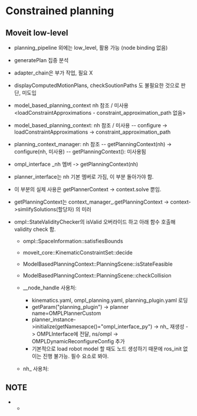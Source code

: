 # Constrained planning
## Moveit low-level
* planning_pipeline 외에는 low_level, 활용 가능 (node binding 없음)
* generatePlan 집중 분석
* adapter_chain은 부가 작업, 필요 X
* displayComputedMotionPlans, checkSoutionPaths 도 불필요한 것으로 판단, 미도입
* model_based_planning_context nh 참조 / 미사용 <loadConstraintApproximations - constraint_approximation_path 없음>
* model_based_planning_context: nh 참조 / 미사용 -- configure -> loadConstraintApproximations -> constraint_approximation_path
  
* planning_context_manager: nh 참조
   -- getPlanningContext(nh) -> configure(nh, 미사용)
   -- getPlanningContext(): 미사용됨
  
* ompl_interface _nh 멤버 -> getPlanningContext(nh)
  
* planner_interface는 nh 기본 멤버로 가짐, 이 부분 돌아가야 함.
 - 이 부분의 실제 사용은 getPlannerContext -> context.solve 뿐임.
* getPlanningContext는 context_manager_.getPlanningContext -> context->simlifySolutions(할당자) 의 미러
  
* ompl::StateValidityChecker의 isValid 오버라이드 하고 아래 함수 호출해 validity check 함.
  * ompl::SpaceInformation::satisfiesBounds
  * moveit_core::KinematicConstraintSet::decide
  * ModelBasedPlanningContext::PlanningScene::isStateFeasible
  * ModelBasedPlanningContext::PlanningScene::checkCollision
  
  * __node_handle 사용처:
    * kinematics.yaml, ompl_planning.yaml, planning_plugin.yaml 로딩
    * getParam("planning_plugin") -> planner name=OMPLPlannerCustom
    * planner_instance->initialize(getNamesapce()="ompl_interface_py") -> nh_ 재생성 -> OMPLInterface에 전달, ns/ompl -> OMPLDynamicReconfigureConfig 추가
    * 기본적으로 load robot model 할 때도 노드 생성하기 때문에 ros_init 없이는 진행 불가능. 필수 요소로 봐야.
  
  
  * nh_ 사용처:
  
  
## NOTE
* -